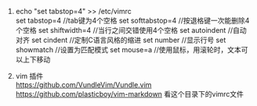 1. echo "set tabstop=4" >> /etc/vimrc  
set tabstop=4          //tab键为4个空格
set softtabstop=4   //按退格键一次能删除4个空格
set shiftwidth=4      //当行之间交错使用4个空格
set autoindent        //自动对齐
set cindent             //定制C语言风格的缩进
set number            //显示行号
set showmatch      //设置为匹配模式
set mouse=a         //使用鼠标，用滚轮时，文本可以上下移动

2. vim 插件  
https://github.com/VundleVim/Vundle.vim
https://github.com/plasticboy/vim-markdown
看这个目录下的vimrc文件

